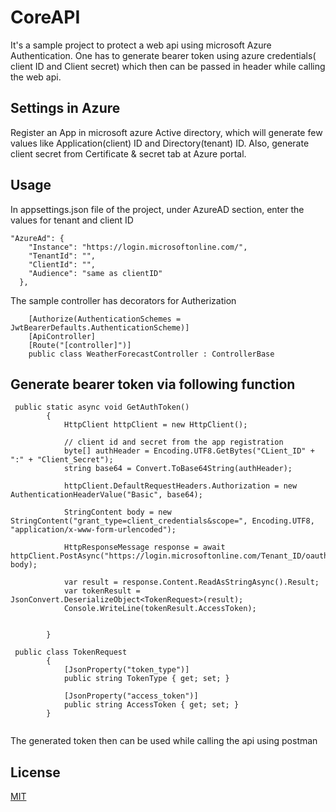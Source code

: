 # CoreAPI

It's a sample project to protect a web api using microsoft Azure Authentication. One has to generate bearer token using azure credentials( client ID and Client secret) which then can be passed in header while calling the web api.  

## Settings in Azure

Register an App in microsoft azure Active directory, which will generate few values like Application(client) ID and Directory(tenant) ID.
Also, generate client secret from Certificate & secret tab at Azure portal.


## Usage

In appsettings.json file of the project, under AzureAD section, enter the values for tenant and client ID
```
"AzureAd": {
    "Instance": "https://login.microsoftonline.com/",
    "TenantId": "",
    "ClientId": "",
    "Audience": "same as clientID"
  },
```
The sample controller has decorators for Autherization
```
    [Authorize(AuthenticationSchemes = JwtBearerDefaults.AuthenticationScheme)]  
    [ApiController]
    [Route("[controller]")]
    public class WeatherForecastController : ControllerBase
```
## Generate bearer token via following function
```
 public static async void GetAuthToken()
        {
            HttpClient httpClient = new HttpClient();

            // client id and secret from the app registration
            byte[] authHeader = Encoding.UTF8.GetBytes("CLient_ID" + ":" + "Client_Secret");
            string base64 = Convert.ToBase64String(authHeader);

            httpClient.DefaultRequestHeaders.Authorization = new AuthenticationHeaderValue("Basic", base64);

            StringContent body = new StringContent("grant_type=client_credentials&scope=", Encoding.UTF8, "application/x-www-form-urlencoded");

            HttpResponseMessage response = await httpClient.PostAsync("https://login.microsoftonline.com/Tenant_ID/oauth2/token", body);

            var result = response.Content.ReadAsStringAsync().Result;
            var tokenResult = JsonConvert.DeserializeObject<TokenRequest>(result);
            Console.WriteLine(tokenResult.AccessToken);


        }

 public class TokenRequest
        {
            [JsonProperty("token_type")]
            public string TokenType { get; set; }

            [JsonProperty("access_token")]
            public string AccessToken { get; set; }
        }


```

The generated token then can be used while calling the api using postman

## License
[MIT](https://choosealicense.com/licenses/mit/)
